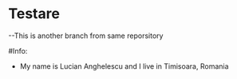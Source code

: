 # Testare
--This is another branch from same reporsitory

#Info:
- My name is Lucian Anghelescu and I live in Timisoara, Romania
